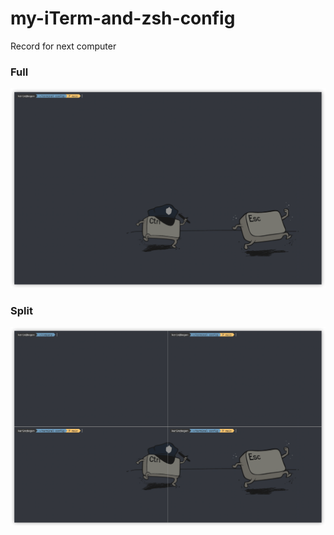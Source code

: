 # my-iTerm-and-zsh-config

Record for next computer

### Full

![](full.png)

### Split

![](split.png)